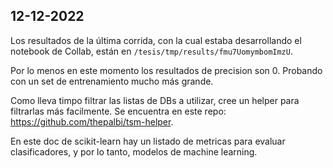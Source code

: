## 12-12-2022

Los resultados de la última corrida, con la cual estaba desarrollando el notebook de Collab, están en `/tesis/tmp/results/fmu7UomymbomImzU`.

Por lo menos en este momento los resultados de precision son $0$. Probando con un set de entrenamiento mucho más grande.

Como lleva timpo filtrar las listas de DBs a utilizar, cree un helper para filtrarlas más facilmente. Se encuentra en este repo: https://github.com/thepalbi/tsm-helper.

En este doc de scikit-learn hay un listado de metricas para evaluar clasificadores, y por lo tanto, modelos de machine learning.
